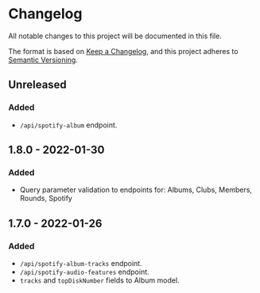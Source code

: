# Changelog

All notable changes to this project will be documented in this file.

The format is based on [Keep a Changelog](https://keepachangelog.com/en/1.0.0/), and this project adheres to [Semantic Versioning](https://semver.org/spec/v2.0.0.html).

## Unreleased

### Added

* `/api/spotify-album` endpoint.

## 1.8.0 - 2022-01-30

### Added

* Query parameter validation to endpoints for: Albums, Clubs, Members, Rounds, Spotify

## 1.7.0 - 2022-01-26

### Added

* `/api/spotify-album-tracks` endpoint.
* `/api/spotify-audio-features` endpoint.
* `tracks` and `topDiskNumber` fields to Album model.
